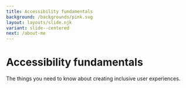 ```yaml
---
title: Accessibility fundamentals
background: /backgrounds/pink.svg
layout: layouts/slide.njk
variant: slide--centered
next: /about-me
---
```


# Accessibility fundamentals

The things you need to know about creating inclusive user experiences.
